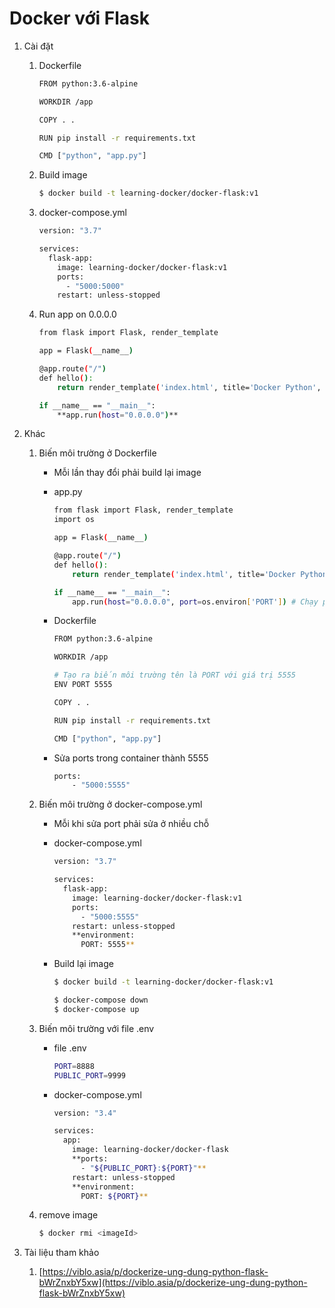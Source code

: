 # Docker với Flask

1. Cài đặt
    1. Dockerfile
        
        ```bash
        FROM python:3.6-alpine
        
        WORKDIR /app
        
        COPY . .
        
        RUN pip install -r requirements.txt
        
        CMD ["python", "app.py"]
        ```
        
    2. Build image
        
        ```bash
        $ docker build -t learning-docker/docker-flask:v1
        ```
        
    3. docker-compose.yml
        
        ```bash
        version: "3.7"
        
        services:
          flask-app:
            image: learning-docker/docker-flask:v1
            ports:
              - "5000:5000"
            restart: unless-stopped
        ```
        
    4. Run app on 0.0.0.0
        
        ```bash
        from flask import Flask, render_template
        
        app = Flask(__name__)
        
        @app.route("/")
        def hello():
            return render_template('index.html', title='Docker Python', name='James')
        
        if __name__ == "__main__":
            **app.run(host="0.0.0.0")**
        ```
        
2. Khác
    1. Biến môi trường ở Dockerfile
        - Mỗi lần thay đổi phải build lại image
        - app.py
            
            ```bash
            from flask import Flask, render_template
            import os
            
            app = Flask(__name__)
            
            @app.route("/")
            def hello():
                return render_template('index.html', title='Docker Python', name='James')
            
            if __name__ == "__main__":
                app.run(host="0.0.0.0", port=os.environ['PORT']) # Chạy project ở PORT nhận vào từ biến môi trường
            ```
            
        - Dockerfile
            
            ```bash
            FROM python:3.6-alpine
            
            WORKDIR /app
            
            # Tạo ra biến môi trường tên là PORT với giá trị 5555
            ENV PORT 5555
            
            COPY . .
            
            RUN pip install -r requirements.txt
            
            CMD ["python", "app.py"]
            ```
            
        - Sửa ports trong container thành 5555
            
            ```bash
            ports:
            	- "5000:5555"
            ```
            
    2. Biến môi trường ở docker-compose.yml
        - Mỗi khi sửa port phải sửa ở nhiều chỗ
        - docker-compose.yml
            
            ```bash
            version: "3.7"
            
            services:
              flask-app:
                image: learning-docker/docker-flask:v1
                ports:
                  - "5000:5555"
                restart: unless-stopped
                **environment:
                  PORT: 5555**
            ```
            
        - Build lại image
            
            ```bash
            $ docker build -t learning-docker/docker-flask:v1
            
            $ docker-compose down
            $ docker-compose up
            ```
            
    3. Biến môi trường với file .env
        - file .env
            
            ```bash
            PORT=8888
            PUBLIC_PORT=9999
            ```
            
        - docker-compose.yml
            
            ```bash
            version: "3.4"
            
            services:
              app:
                image: learning-docker/docker-flask
                **ports:
                  - "${PUBLIC_PORT}:${PORT}"**
                restart: unless-stopped
                **environment:
                  PORT: ${PORT}**
            ```
            
    4. remove image
        
        ```bash
        $ docker rmi <imageId>
        ```
        
3. Tài liệu tham khảo
    1. [https://viblo.asia/p/dockerize-ung-dung-python-flask-bWrZnxbY5xw](https://viblo.asia/p/dockerize-ung-dung-python-flask-bWrZnxbY5xw)